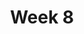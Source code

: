 ---
    title: Week 8
    weekNumber: 8
    days:
      - date: 2022-08-15
        events:
          "**LEC 20**{: .label .label-lecture } Confidence Intervals, Center and Spread":
            "[CIT 14.1-14.2](https://inferentialthinking.com/chapters/14/Why_the_Mean_Matters.html)"
                
      - date: 2022-08-16
        events:
          
          "**HW 6**{: .label .label-hw } **Permutation Testing, Percentiles, and Bootstrapping**":
      - date: 2022-08-17
        events:
          "**LEC 21**{: .label .label-lecture } Normal Curve":
            "[CIT 14.3-14.4](https://inferentialthinking.com/chapters/14/3/SD_and_the_Normal_Curve.html)"
                
      - date: 2022-08-19
        events:
          "**LEC 22**{: .label .label-lecture } Central Limit Theorem":
            "[CIT 14.4-14.5](https://inferentialthinking.com/chapters/14/4/Central_Limit_Theorem.html)"
                
      - date: 2022-08-20
        events:
          
          "**Lab 7**{: .label .label-lab } **Center, Spread, and the Normal Distribution**":
---